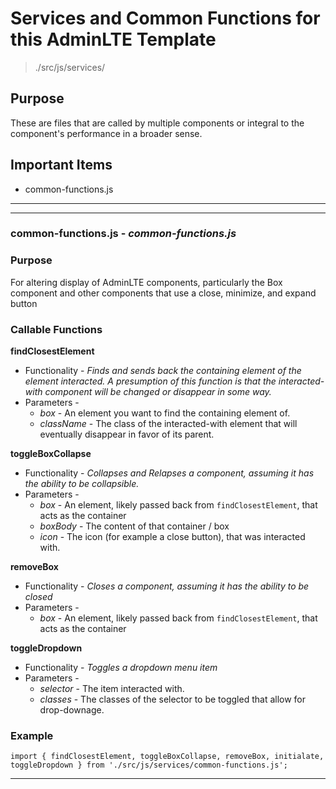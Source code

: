 # Services and Common Functions for this AdminLTE Template
> ./src/js/services/

## Purpose
These are files that are called by multiple components or integral to the component's performance in a broader sense.


## Important Items

- common-functions.js


---
---


### common-functions.js - _common-functions.js_

### Purpose
For altering display of AdminLTE components, particularly the Box component and other components that use a close, minimize, and expand button


### Callable Functions
__findClosestElement__

* Functionality - _Finds and sends back the containing element of the element interacted. A presumption of this function is that the interacted-with component will be changed or disappear in some way._
* Parameters -
  * _box_ - An element you want to find the containing element of.
  * _className_ - The class of the interacted-with element that will eventually disappear in favor of its parent.

__toggleBoxCollapse__

* Functionality - _Collapses and Relapses a component, assuming it has the ability to be collapsible._
* Parameters -
  * _box_ - An element, likely passed back from `findClosestElement`, that acts as the container
  * _boxBody_ - The content of that container / box
  * _icon_ - The icon (for example a close button), that was interacted with.

__removeBox__

* Functionality - _Closes a component, assuming it has the ability to be closed_
* Parameters -
  * _box_ - An element, likely passed back from `findClosestElement`, that acts as the container

__toggleDropdown__

* Functionality - _Toggles a dropdown menu item_
* Parameters -
  * _selector_ - The item interacted with.
  * _classes_ - The classes of the selector to be toggled that allow for drop-downage.


### Example
```
import { findClosestElement, toggleBoxCollapse, removeBox, initialate, toggleDropdown } from './src/js/services/common-functions.js';
```

---
